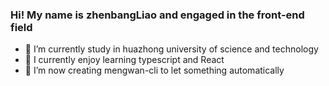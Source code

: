 ### Hi! My name is zhenbangLiao and engaged in the front-end field

- 🔭 I’m currently study in huazhong university of science and technology
- 🌱 I currently enjoy learning typescript and React
- 👯 I’m now creating  mengwan-cli to let something automatically
